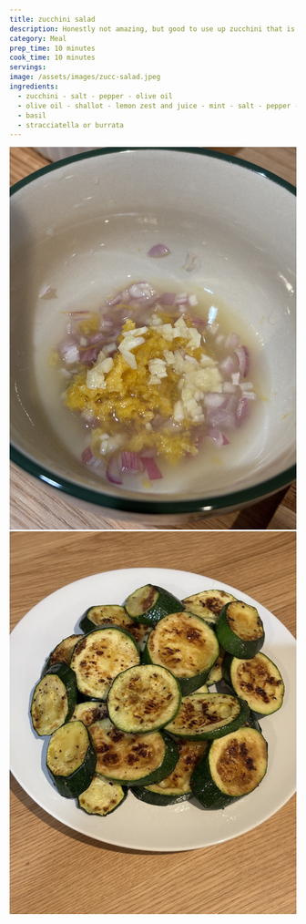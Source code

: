 ```yaml
---
title: zucchini salad
description: Honestly not amazing, but good to use up zucchini that is getting old
category: Meal
prep_time: 10 minutes
cook_time: 10 minutes
servings:
image: /assets/images/zucc-salad.jpeg
ingredients:
  - zucchini - salt - pepper - olive oil
  - olive oil - shallot - lemon zest and juice - mint - salt - pepper - garlic
  - basil
  - stracciatella or burrata
---
```


![dressing](/assets/images/zucc-dressing.jpeg)
![zucc](/assets/images/zucc-salad-zucc.jpeg)
